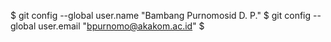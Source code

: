 $ git config --global user.name "Bambang Purnomosid D. P."
$ git config --global user.email "bpurnomo@akakom.ac.id"
$
